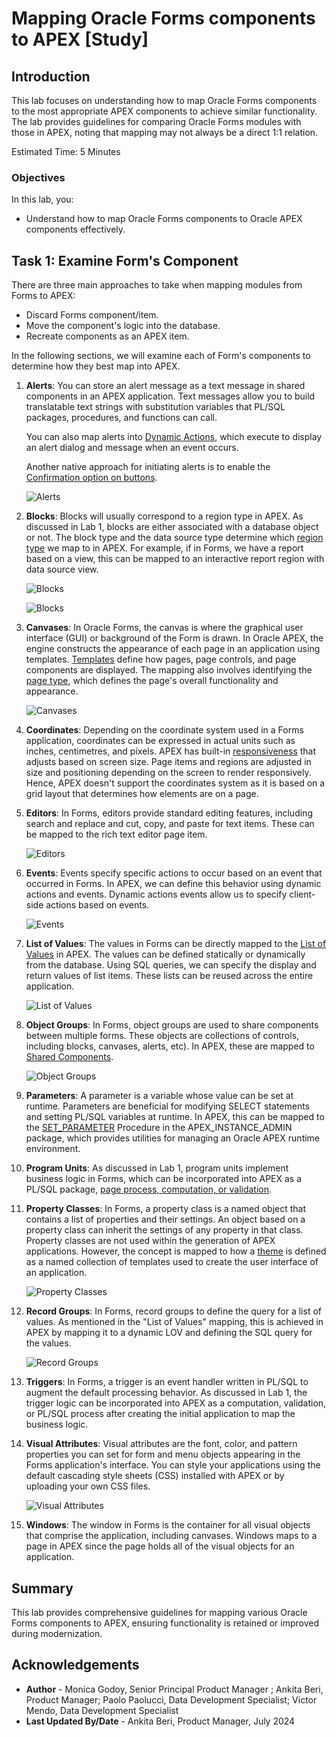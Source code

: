 # Mapping Oracle Forms components to APEX [Study]

## Introduction

This lab focuses on understanding how to map Oracle Forms components to the most appropriate APEX components to achieve similar functionality. The lab provides guidelines for comparing Oracle Forms modules with those in APEX, noting that mapping may not always be a direct 1:1 relation.

Estimated Time: 5 Minutes

### Objectives

In this lab, you:

- Understand how to map Oracle Forms components to Oracle APEX components effectively.

## Task 1: Examine Form's Component

There are three main approaches to take when mapping modules from Forms to APEX:

- Discard Forms component/item.
- Move the component's logic into the database.
- Recreate components as an APEX item.

In the following sections, we will examine each of Form's components to determine how they best map into APEX.

1. **Alerts**:
You can store an alert message as a text message in shared components in an APEX application. Text messages allow you to build translatable text strings with substitution variables that PL/SQL packages, procedures, and functions can call.

    You can also map alerts into [Dynamic Actions](https://docs.oracle.com/en/database/oracle/apex/24.1/htmdb/managing-dynamic-actions.html#GUID-7E564715-E963-44AA-B620-5FFB5EFA62EE), which execute to display an alert dialog and message when an event occurs.

    Another native approach for initiating alerts is to enable the [Confirmation option on buttons](https://docs.oracle.com/en/database/oracle/apex/24.1/htmdb/creating-buttons.html#GUID-F6DA76D1-2020-4930-8D26-12D0A3497C8E).

    ![Alerts](images/alerts.png " ")

2. **Blocks**:
Blocks will usually correspond to a region type in APEX. As discussed in Lab 1, blocks are either associated with a database object or not. The block type and the data source type determine which [region type](https://docs.oracle.com/en/database/oracle/apex/24.1/aeacc/regions.html) we map to in APEX. For example, if in Forms, we have a report based on a view, this can be mapped to an interactive report region with data source view.

    ![Blocks](images/blocks1.png " ")

    ![Blocks](images/blocks2.png " ")

3. **Canvases**:
In Oracle Forms, the canvas is where the graphical user interface (GUI) or background of the Form is drawn. In Oracle APEX, the engine constructs the appearance of each page in an application using templates. [Templates](https://apex.oracle.com/pls/apex/r/apex_pm/ut12/templates) define how pages, page controls, and page components are displayed.
The mapping also involves identifying the [page type](https://docs.oracle.com/en/database/oracle/apex/24.1/htmdb/managing-pages-in-an-application.html), which defines the page's overall functionality and appearance.

    ![Canvases](images/canvases.png " ")

4. **Coordinates**:
Depending on the coordinate system used in a Forms application, coordinates can be expressed in actual units such as inches, centimetres, and pixels. APEX has built-in [responsiveness](https://docs.oracle.com/en/database/oracle/apex/24.1/htmdb/understanding-the-universal-theme.html) that adjusts based on screen size. Page items and regions are adjusted in size and positioning depending on the screen to render responsively. Hence, APEX doesn't support the coordinates system as it is based on a grid layout that determines how elements are on a page.

5. **Editors**:
In Forms, editors provide standard editing features, including search and replace and cut, copy, and paste for text items. These can be mapped to the rich text editor page item.

    ![Editors](images/editors.png " ")

6. **Events**:
Events specify specific actions to occur based on an event that occurred in Forms. In APEX, we can define this behavior using dynamic actions and events. Dynamic actions events allow us to specify client-side actions based on events.

    ![Events](images/events.png " ")

7. **List of Values**:
The values in Forms can be directly mapped to the [List of Values](https://docs.oracle.com/en/database/oracle/apex/24.1/htmdb/about-lists-of-values.html) in APEX. The values can be defined statically or dynamically from the database. Using SQL queries, we can specify the display and return values of list items. These lists can be reused across the entire application.

    ![List of Values](images/lovs.png " ")

8. **Object Groups**:
In Forms, object groups are used to share components between multiple forms. These objects are collections of controls, including blocks, canvases, alerts, etc). In APEX, these are mapped to [Shared Components](https://docs.oracle.com/en/database/oracle/apex/24.1/htmdb/shared-components-page.html).

    ![Object Groups](images/object-groups.png " ")

9. **Parameters**:
A parameter is a variable whose value can be set at runtime. Parameters are beneficial for modifying SELECT statements and setting PL/SQL variables at runtime. In APEX, this can be mapped to the [SET_PARAMETER](https://docs.oracle.com/en/database/oracle/apex/24.1/aeapi/SET_PARAMETER-Procedure.html) Procedure in the APEX\_INSTANCE\_ADMIN package, which provides utilities for managing an Oracle APEX runtime environment.

10. **Program Units**:
As discussed in Lab 1, program units implement business logic in Forms, which can be incorporated into APEX as a PL/SQL package, [page process, computation, or validation](https://docs.oracle.com/en/database/oracle/apex/24.1/htmdb/managing-computations-validations-and-processes.html).

11. **Property Classes**:
In Forms, a property class is a named object that contains a list of properties and their settings. An object based on a property class can inherit the settings of any property in that class. Property classes are not used within the generation of APEX applications. However, the concept is mapped to how a [theme](https://docs.oracle.com/en/database/oracle/apex/24.1/htmdb/about-themes.html#GUID-DA2773A1-4291-4C1F-B2DD-C3AC822BCCF0) is defined as a named collection of templates used to create the user interface of an application.

    ![Property Classes](images/user-interface.png " ")

12. **Record Groups**:
In Forms, record groups to define the query for a list of values. As mentioned in the "List of Values" mapping, this is achieved in APEX by mapping it to a dynamic LOV and defining the SQL query for the values.

    ![Record Groups](images/record-groups.png " ")

13. **Triggers**:
In Forms, a trigger is an event handler written in PL/SQL to augment the default processing behavior. As discussed in Lab 1, the trigger logic can be incorporated into APEX as a computation, validation, or PL/SQL process after creating the initial application to map the business logic.

14. **Visual Attributes**:
Visual attributes are the font, color, and pattern properties you can set for form and menu objects appearing in the Forms application's interface. You can style your applications using the default cascading style sheets (CSS) installed with APEX or by uploading your own CSS files.

    ![Visual Attributes](images/visual-attributes.png " ")

15. **Windows**:
The window in Forms is the container for all visual objects that comprise the application, including canvases. Windows maps to a page in APEX since the page holds all of the visual objects for an application.

## Summary

This lab provides comprehensive guidelines for mapping various Oracle Forms components to APEX, ensuring functionality is retained or improved during modernization.

## Acknowledgements

- **Author** - Monica Godoy, Senior Principal Product Manager ; Ankita Beri, Product Manager; Paolo Paolucci, Data Development Specialist; Victor Mendo, Data Development Specialist
- **Last Updated By/Date** - Ankita Beri, Product Manager, July 2024
